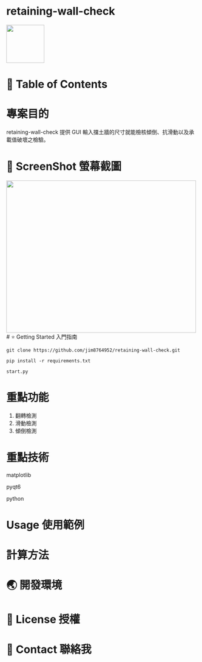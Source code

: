 # retaining-wall-check

<img src="https://firebasestorage.googleapis.com/v0/b/my-blog-14004.appspot.com/o/retaining-wall-check%2FRWAnal.png?alt=media&token=dc3d38e0-a3af-4089-a7d9-35ebb47c0a24"
width="100" height="100">

# 📔 Table of Contents

# 專案目的
retaining-wall-check 提供 GUI 輸入擋土牆的尺寸就能檢核傾倒、抗滑動以及承載值破壞之檢驗。

# 📸 ScreenShot 螢幕截圖
<img src="https://firebasestorage.googleapis.com/v0/b/my-blog-14004.appspot.com/o/retaining-wall-check%2FScreenShot1.png?alt=media&token=95215644-7f4e-47cf-938d-c976b340c890" width="500" height="400">
# ⭐ Getting Started 入門指南

```
git clone https://github.com/jim8764952/retaining-wall-check.git
```

```
pip install -r requirements.txt
```

```
start.py
```
# 重點功能
1. 翻轉檢測
2. 滑動檢測
3. 傾倒檢測

# 重點技術
matplotlib

pyqt6

python

# Usage 使用範例

# 計算方法


# 🌏 開發環境


# 🚧 License 授權

# 🤝 Contact 聯絡我
